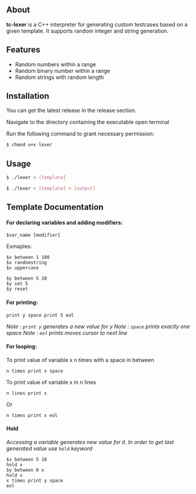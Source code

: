 ## About

**tc-lexer** is a C++ interpreter for generating custom testcases based on a given template. It supports random integer and string generation.


## Features

- Random numbers within a range
- Random binary number within a range
- Random strings with random length

## Installation

You can get the latest release in the release section.

Navigate to the directory containing the executable open terminal

Run the following command to grant necessary permission:

```bash
$ chmod u+x lexer
```

## Usage

```bash
$ ./lexer < [template]
```

```bash
$ ./lexer < [template] > [output]
```

## Template Documentation


#### For declaring variables and adding modifiers:

```
$var_name [modifier]
```

Exmaples:
```
$x between 1 100
$x randomstring
$x uppercase
```

```
$y between 5 10
$y set 5
$y reset
```

#### For printing:
```
print y space print 5 eol
```

*Note : `print y` generates a new value for y*
*Note : `space` prints exactly one space*
*Note : `eol` prints moves cursor to next line*

#### For looping:
To print value of variable x n times with a space in between
```
n times print x space
```
To print value of variable x in n lines
```
n lines print x
```
Or
```
n times print x eol
```

#### Hold
*Accessing a variable generates new value for it. In order to get last generated value use* `hold` *keyword*

```
$x between 5 10
hold x
$y between 0 x
hold x
x times print y space
eol
```
